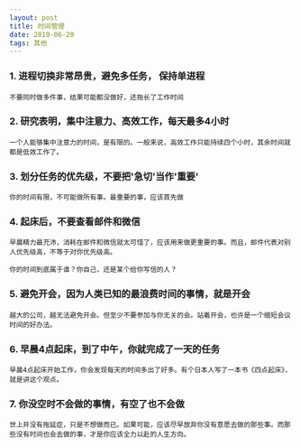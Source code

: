```yaml
---
layout: post
title: 时间管理
date: 2019-06-20
tags: 其他
---
```



### 1. 进程切换非常昂贵，避免多任务， 保持单进程

    不要同时做多件事，结果可能都没做好，还拖长了工作时间

### 2. 研究表明，集中注意力、高效工作，每天最多4小时
    
    一个人能够集中注意力的时间，是有限的。一般来说，高效工作只能持续四个小时，其余时间就都是低效工作了。

### 3. 划分任务的优先级，不要把'急切'当作'重要'

    你的时间有限，不可能做所有事。最重要的事，应该首先做

### 4. 起床后，不要查看邮件和微信

    早晨精力最充沛，消耗在邮件和微信就太可惜了，应该用来做更重要的事。而且，邮件代表对别人优先级高，不等于对你优先级高。
 
    你的时间到底属于谁？你自己，还是某个给你写信的人？

### 5. 避免开会，因为人类已知的最浪费时间的事情，就是开会

    越大的公司，越无法避免开会。但至少不要参加与你无关的会。站着开会，也许是一个缩短会议时间的好办法。

### 6. 早晨4点起床，到了中午，你就完成了一天的任务

    早晨4点起床开始工作，你会发现每天的时间多出了好多。有个日本人写了一本书《四点起床》，就是讲这个观点。

### 7. 你没空时不会做的事情，有空了也不会做

    世上并没有拖延症，只是不想做而已。如果可能，应该尽早放弃你没有意愿去做的那些事。而那些没有时间也会去做的事，才是你应该全力以赴的人生方向。


